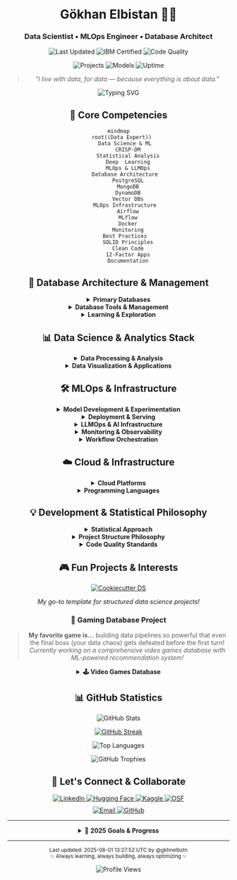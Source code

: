 <div align="center">
  
# Gökhan Elbistan 👨‍💻
### Data Scientist • MLOps Engineer • Database Architect

<p>
  <img src="https://img.shields.io/badge/Last%20Updated-2025--08--01%2013:27:52-blue?style=flat-square&logo=github" alt="Last Updated"/>
  <img src="https://img.shields.io/badge/IBM-Certified%20Data%20Scientist-BE95FF?style=flat-square&logo=ibm" alt="IBM Certified"/>
  <img src="https://img.shields.io/badge/Code-Clean%20%7C%20Documented-success?style=flat-square&logo=prettier" alt="Code Quality"/>
</p>

<p align="center">
  <img src="https://img.shields.io/badge/Projects%20Completed-42-success?style=flat-square" alt="Projects"/>
  <img src="https://img.shields.io/badge/Production%20Models-18-blue?style=flat-square" alt="Models"/>
  <img src="https://img.shields.io/badge/Pipeline%20Uptime-99.2%25-green?style=flat-square" alt="Uptime"/>
</p>

> *"I live with data, for data — because everything is about data."*

<img src="https://readme-typing-svg.herokuapp.com?font=Fira+Code&pause=1000&color=2F80ED&center=true&vCenter=true&width=500&lines=Data+Science+%26+MLOps+%F0%9F%94%AC;Database+Architecture+%F0%9F%8E%AF;Clean+Code+Advocate+%F0%9F%93%9A;Problem--Driven+Solutions+%F0%9F%94%A7;Self--Hosted+Solutions+%E2%9A%A1" alt="Typing SVG" />

## 🎯 Core Competencies

```mermaid
mindmap
  root((Data Expert))
    Data Science & ML
      CRISP-DM
      Statistical Analysis
      Deep  Learning
      MLOps & LLMOps
    Database Architecture
      PostgreSQL
      MongoDB
      DynamoDB
      Vector DBs
    MLOps Infrastructure
      Airflow
      MLflow
      Docker
      Monitoring
    Best Practices
      SOLID Principles
      Clean Code
      12-Factor Apps
      Documentation
```

## 💾 Database Architecture & Management

<details>
<summary><b>Primary Databases</b></summary>
<br>

| Category | Technologies & Expertise |
|----------|-------------|
| **Relational** | ![PostgreSQL](https://img.shields.io/badge/PostgreSQL-Primary-316192?style=flat-square&logo=postgresql) ![MSSQL](https://img.shields.io/badge/MSSQL-Skilled%20(not%20preferred)-CC2927?style=flat-square&logo=microsoft-sql-server) |
| **NoSQL** | ![MongoDB](https://img.shields.io/badge/MongoDB-Primary%20%26%20Invested!-47A248?style=flat-square&logo=mongodb) ![DynamoDB](https://img.shields.io/badge/DynamoDB-Primary-4053D6?style=flat-square&logo=amazon-dynamodb) |
| **Vector** | ![ChromaDB](https://img.shields.io/badge/ChromaDB-Primary-00FF00?style=flat-square) ![Pinecone](https://img.shields.io/badge/Pinecone-Experienced-0000FF?style=flat-square) |
| **Cache/Queue** | ![Redis](https://img.shields.io/badge/Redis-Experienced-DC382D?style=flat-square&logo=redis) |
| **Data Warehouses** | ![Snowflake](https://img.shields.io/badge/Snowflake-Primary-29B5E8?style=flat-square&logo=snowflake) ![BigQuery](https://img.shields.io/badge/BigQuery-Skilled-4285F4?style=flat-square&logo=google-cloud) ![Redshift](https://img.shields.io/badge/Redshift-Skilled-8C4FFF?style=flat-square&logo=amazon-redshift) |

</details>

<details>
<summary><b>Database Tools & Management</b></summary>
<br>

| Category | Tools |
|----------|-------------|
| **Primary UI Tools** | ![DataSpell DB Tools](https://img.shields.io/badge/DataSpell%20DB-Primary-000000?style=flat-square&logo=jetbrains) ![pgAdmin](https://img.shields.io/badge/pgAdmin-Primary-699EEE?style=flat-square) |
| **Management Tools** | ![MongoDB Compass](https://img.shields.io/badge/Compass-Primary-47A248?style=flat-square&logo=mongodb) ![SSMS](https://img.shields.io/badge/SSMS-Skilled-CC2927?style=flat-square&logo=microsoft-sql-server) |
| **Cloud Management** | ![AWS Console](https://img.shields.io/badge/AWS%20Console-Primary-FF9900?style=flat-square&logo=amazon-aws) ![RDS](https://img.shields.io/badge/RDS-Primary-FF9900?style=flat-square&logo=amazon-aws) |
| **CLI Tools** | ![psql](https://img.shields.io/badge/psql-When%20Needed-336791?style=flat-square&logo=postgresql) ![AWS CLI](https://img.shields.io/badge/AWS%20CLI-When%20Needed-232F3E?style=flat-square&logo=amazon-aws) |

</details>

<details>
<summary><b>Learning & Exploration</b></summary>
<br>

| Category | Technologies |
|----------|-------------|
| **Time Series** | ![TimescaleDB](https://img.shields.io/badge/TimescaleDB-Learning-blue?style=flat-square) ![InfluxDB](https://img.shields.io/badge/InfluxDB-Learning-22ADF6?style=flat-square&logo=influxdb) |
| **Graph** | ![Neo4j](https://img.shields.io/badge/Neo4j-Learning-008CC1?style=flat-square&logo=neo4j) |
| **Search & Analytics** | ![Elasticsearch](https://img.shields.io/badge/Elasticsearch-Skilled-005571?style=flat-square&logo=elasticsearch) ![ClickHouse](https://img.shields.io/badge/ClickHouse-Learning-FFCC01?style=flat-square) |
| **Distributed** | ![Cassandra](https://img.shields.io/badge/Cassandra-Learning-1287B1?style=flat-square&logo=apache-cassandra) ![CockroachDB](https://img.shields.io/badge/CockroachDB-Learning-6933FF?style=flat-square) |

*Database selection is always problem-driven! Primarily focused on data science and analytics use cases.*

</details>

## 📊 Data Science & Analytics Stack

<details>
<summary><b>Data Processing & Analysis</b></summary>
<br>

| Category | Technologies |
|----------|-------------|
| **Core Processing** | ![Pandas](https://img.shields.io/badge/Pandas-Primary-150458?style=flat-square&logo=pandas) ![NumPy](https://img.shields.io/badge/NumPy-Primary-013243?style=flat-square&logo=numpy) ![SciPy](https://img.shields.io/badge/SciPy-Primary-8CAAE6?style=flat-square&logo=scipy) ![Polars](https://img.shields.io/badge/Polars-Primary-CD792C?style=flat-square) |
| **Big Data** | ![Spark](https://img.shields.io/badge/Spark-Skilled-E25A1C?style=flat-square&logo=apache-spark) ![Dask](https://img.shields.io/badge/Dask-Skilled-FDA061?style=flat-square) ![Vaex](https://img.shields.io/badge/Vaex-Learning-0193E1?style=flat-square) |
| **Machine Learning** | ![scikit-learn](https://img.shields.io/badge/scikit--learn-Primary-F7931E?style=flat-square&logo=scikit-learn) ![XGBoost](https://img.shields.io/badge/XGBoost-Primary-FF6600?style=flat-square) ![LightGBM](https://img.shields.io/badge/LightGBM-Primary-2E8B57?style=flat-square) |
| **Deep Learning** | ![TensorFlow](https://img.shields.io/badge/TensorFlow-Skilled-FF6F00?style=flat-square&logo=tensorflow) ![PyTorch](https://img.shields.io/badge/PyTorch-Skilled-EE4C2C?style=flat-square&logo=pytorch) |
| **Statistical Analysis** | ![statsmodels](https://img.shields.io/badge/statsmodels-Primary-3498DB?style=flat-square) ![scipy.stats](https://img.shields.io/badge/scipy.stats-Primary-8CAAE6?style=flat-square) ![pingouin](https://img.shields.io/badge/pingouin-Skilled-FFA500?style=flat-square) |
| **Time Series** | ![Prophet](https://img.shields.io/badge/Prophet-Skilled-000000?style=flat-square) ![pmdarima](https://img.shields.io/badge/pmdarima-Skilled-FF69B4?style=flat-square) |
| **Survival Analysis** | ![lifelines](https://img.shields.io/badge/lifelines-Skilled-DD571C?style=flat-square) |

</details>

<details>
<summary><b>Data Visualization & Applications</b></summary>
<br>

| Category | Technologies |
|----------|-------------|
| **Interactive Viz** | ![Plotly](https://img.shields.io/badge/Plotly-Primary-3F4F75?style=flat-square&logo=plotly) ![Dash](https://img.shields.io/badge/Dash-Primary-00D4FF?style=flat-square&logo=plotly) |
| **Web Applications** | ![Streamlit](https://img.shields.io/badge/Streamlit-Primary-FF4B4B?style=flat-square&logo=streamlit) ![Gradio](https://img.shields.io/badge/Gradio-Primary-FF7F00?style=flat-square) |
| **Static Plotting** | ![Matplotlib](https://img.shields.io/badge/Matplotlib-Skilled-11557C?style=flat-square) ![Seaborn](https://img.shields.io/badge/Seaborn-Skilled-4C72B0?style=flat-square) |
| **Business Intelligence** | ![Grafana](https://img.shields.io/badge/Grafana-Primary-F46800?style=flat-square&logo=grafana) ![Metabase](https://img.shields.io/badge/Metabase-Learning-509EE3?style=flat-square) |

</details>

## 🛠️ MLOps & Infrastructure

<details>
<summary><b>Model Development & Experimentation</b></summary>
<br>

| Category | Technologies & Status |
|----------|-------------|
| **Experiment Tracking** | ![MLflow](https://img.shields.io/badge/MLflow-Primary-0194E2?style=flat-square&logo=mlflow) ![W&B](https://img.shields.io/badge/Weights%20%26%20Biases-Primary-FFBE00?style=flat-square&logo=weightsandbiases) |
| **Hyperparameter Tuning** | ![Optuna](https://img.shields.io/badge/Optuna-Primary-0000FF?style=flat-square) ![Hyperopt](https://img.shields.io/badge/Hyperopt-Skilled-FF4785?style=flat-square) |
| **Version Control** | ![DVC](https://img.shields.io/badge/DVC-Primary-13ADC7?style=flat-square&logo=dvc) ![Git LFS](https://img.shields.io/badge/Git%20LFS-Skilled-F64935?style=flat-square&logo=git-lfs) |
| **Model Registry** | ![MLflow Registry](https://img.shields.io/badge/MLflow%20Registry-Primary-0194E2?style=flat-square&logo=mlflow) |

</details>

<details>
<summary><b>Deployment & Serving</b></summary>
<br>

| Category | Technologies & Status |
|----------|-------------|
| **API Development** | ![FastAPI](https://img.shields.io/badge/FastAPI-Primary-009688?style=flat-square&logo=fastapi) ![Flask](https://img.shields.io/badge/Flask-Skilled-000000?style=flat-square&logo=flask) ![Pydantic](https://img.shields.io/badge/Pydantic-Primary-E92063?style=flat-square) |
| **Containerization** | ![Docker](https://img.shields.io/badge/Docker-Primary-2496ED?style=flat-square&logo=docker) ![Docker Compose](https://img.shields.io/badge/Docker%20Compose-Primary-2496ED?style=flat-square&logo=docker) |
| **Model Serving** | ![BentoML](https://img.shields.io/badge/BentoML-Learning-000000?style=flat-square) ![TorchServe](https://img.shields.io/badge/TorchServe-Learning-EE4C2C?style=flat-square) |
| **Cloud Deployment** | ![AWS Lambda](https://img.shields.io/badge/Lambda-Primary-FF9900?style=flat-square&logo=aws-lambda) ![ECS](https://img.shields.io/badge/ECS-Skilled-FF9900?style=flat-square&logo=amazon-aws) ![Step Functions](https://img.shields.io/badge/Step%20Functions-Primary-FF4F8B?style=flat-square&logo=amazon-aws) |

</details>

<details>
<summary><b>LLMOps & AI Infrastructure</b></summary>
<br>

| Category | Technologies & Status |
|----------|-------------|
| **LLM Monitoring** | ![Langfuse](https://img.shields.io/badge/Langfuse-Primary-FF6B6B?style=flat-square) ![LangSmith](https://img.shields.io/badge/LangSmith-Learning-000000?style=flat-square) |
| **LLM Frameworks** | ![LangChain](https://img.shields.io/badge/LangChain-Skilled-00C853?style=flat-square) ![Haystack](https://img.shields.io/badge/Haystack-Learning-FF6B35?style=flat-square) |
| **Vector Databases** | ![ChromaDB](https://img.shields.io/badge/ChromaDB-Primary-00FF00?style=flat-square) ![Pinecone](https://img.shields.io/badge/Pinecone-Skilled-0000FF?style=flat-square) |
| **Model Hosting** | ![Hugging Face](https://img.shields.io/badge/🤗%20HF%20Transformers-Primary-FFD21E?style=flat-square) ![Ollama](https://img.shields.io/badge/Ollama-Learning-000000?style=flat-square) |

</details>

<details>
<summary><b>Monitoring & Observability</b></summary>
<br>

| Category | Technologies & Status |
|----------|-------------|
| **Metrics & Dashboards** | ![Grafana](https://img.shields.io/badge/Grafana-Primary-F46800?style=flat-square&logo=grafana) ![Prometheus](https://img.shields.io/badge/Prometheus-Primary-E6522C?style=flat-square&logo=prometheus) |
| **System Monitoring** | ![Node Exporter](https://img.shields.io/badge/Node%20Exporter-Primary-37D100?style=flat-square&logo=prometheus) ![cAdvisor](https://img.shields.io/badge/cAdvisor-Skilled-326CE5?style=flat-square) |
| **Application Monitoring** | ![MLflow](https://img.shields.io/badge/MLflow%20Tracking-Primary-0194E2?style=flat-square&logo=mlflow) ![Custom Metrics](https://img.shields.io/badge/Custom%20Metrics-Primary-FF9500?style=flat-square) |
| **Tracing** | ![OpenTelemetry](https://img.shields.io/badge/OpenTelemetry-Skilled-000000?style=flat-square) ![Jaeger](https://img.shields.io/badge/Jaeger-Learning-66CFE3?style=flat-square&logo=jaeger) |
| **Alerting** | ![Grafana Alerting](https://img.shields.io/badge/Grafana%20Alerting-Primary-F46800?style=flat-square&logo=grafana) ![Slack Integration](https://img.shields.io/badge/Slack%20Alerts-Primary-4A154B?style=flat-square&logo=slack) |

</details>

<details>
<summary><b>Workflow Orchestration</b></summary>
<br>

| Category | Technologies & Status |
|----------|-------------|
| **Primary Orchestrator** | ![Airflow](https://img.shields.io/badge/Airflow-Primary-017CEE?style=flat-square&logo=apache-airflow) |
| **Learning/Exploring** | ![Prefect](https://img.shields.io/badge/Prefect-Learning-024DFD?style=flat-square) ![Dagster](https://img.shields.io/badge/Dagster-Interested-333333?style=flat-square) |
| **Low-Code Solutions** | ![n8n](https://img.shields.io/badge/n8n-Primary-EA4B71?style=flat-square&logo=n8n) ![AWS Step Functions](https://img.shields.io/badge/Step%20Functions-Primary-FF4F8B?style=flat-square&logo=amazon-aws) |
| **Schedulers** | ![cron](https://img.shields.io/badge/cron-Skilled-00ACC1?style=flat-square) ![AWS EventBridge](https://img.shields.io/badge/EventBridge-Skilled-FF9900?style=flat-square&logo=amazon-aws) |

</details>

## ☁️ Cloud & Infrastructure

<details>
<summary><b>Cloud Platforms</b></summary>
<br>

| Category | Technologies & Status |
|----------|-------------|
| **Primary Cloud** | ![AWS](https://img.shields.io/badge/AWS-Primary-FF9900?style=flat-square&logo=amazon-aws) |
| **Secondary Cloud** | ![GCP](https://img.shields.io/badge/GCP-Skilled-4285F4?style=flat-square&logo=google-cloud) |
| **Self-Hosted** | ![Docker](https://img.shields.io/badge/Docker%20Compose-Primary-2496ED?style=flat-square&logo=docker) ![Portainer](https://img.shields.io/badge/Portainer-Primary-13BEF9?style=flat-square&logo=portainer) |

</details>

<details>
<summary><b>Programming Languages</b></summary>
<br>

| Language | Proficiency | Use Cases |
|----------|-------------|-----------|
| ![Python](https://img.shields.io/badge/Python-Primary-3776AB?style=flat-square&logo=python) | **Expert** | Data Science, MLOps, Backend APIs |
| ![SQL](https://img.shields.io/badge/SQL-Primary-336791?style=flat-square&logo=postgresql) | **Expert** | Database queries, analytics, ETL |
| ![Go](https://img.shields.io/badge/Go-Learning-00ADD8?style=flat-square&logo=go) | **Beginner** | Microservices, CLI tools |
| ![R](https://img.shields.io/badge/R-Occasional-276DC3?style=flat-square&logo=r) | **Intermediate** | Statistical analysis (rarely used) |

</details>

## 💡 Development & Statistical Philosophy

<details>
<summary><b>Statistical Approach</b></summary>
<br>

```python
class StatisticalPhilosophy:
    """Bayesian thinking, frequentist validation."""
    
    def __init__(self):
        self.statistical_practices = {
            "hypothesis_testing": {
                "approach": "Bayesian-first, frequentist validation",
                "tools": ["scipy.stats", "statsmodels", "pymc"],
                "principles": [
                    "Effect size over p-values",
                    "Confidence intervals",
                    "Power analysis",
                    "Multiple testing correction"
                ]
            },
            "model_evaluation": {
                "cross_validation": ["time-series-split", "nested-cv"],
                "metrics": ["business-aligned", "statistical-rigor"],
                "validation": ["out-of-time", "out-of-sample"]
            },
            "experimental_design": {
                "methods": [
                    "A/B Testing",
                    "Multi-armed bandits",
                    "Factorial designs"
                ],
                "considerations": [
                    "Sample size calculation",
                    "Randomization",
                    "Control groups"
                ]
            }
        }
        
    def favorite_template(self):
        return "cookiecutter-data-science by @drivendataorg"
```

</details>

<details>
<summary><b>Project Structure Philosophy</b></summary>
<br>

```
📁 project_name/
├── 📁 data/               # Data files (git-ignored, DVC-tracked)
│   ├── 📁 raw/           # Immutable raw data
│   ├── 📁 processed/     # Cleaned, transformed data
│   └── 📁 features/      # Feature engineering outputs
├── 📁 notebooks/         # Jupyter notebooks (EDA, experiments)
│   ├── 📝 00_eda.ipynb
│   └── 📝 01_modeling.ipynb
├── 📁 src/               # Source code
│   ├── 📁 data/         # Data processing
│   ├── 📁 features/     # Feature engineering
│   ├── 📁 models/       # Model training and inference
│   └── 📁 visualization/# Plotting and dashboards
├── 📁 tests/            # Test files
├── 📁 configs/          # Configuration files
├── 📁 docs/             # Documentation
├── 📁 monitoring/       # Grafana dashboards, alerts
├── 📁 deployment/       # Docker, K8s, cloud configs
├── 📄 .env.example      # Environment variables template
├── 📄 .gitignore       
├── 📄 pyproject.toml    # Project metadata and dependencies
├── 📄 README.md         # Project documentation
├── 📄 Dockerfile        # Container definition
└── 📄 docker-compose.yml # Local development stack
```

</details>

<details>
<summary><b>Code Quality Standards</b></summary>
<br>

| Category | Tools & Practices |
|----------|-------------|
| **Linting** | ![Black](https://img.shields.io/badge/Black-Primary-000000?style=flat-square) ![isort](https://img.shields.io/badge/isort-Primary-EF5B25?style=flat-square) ![flake8](https://img.shields.io/badge/flake8-Primary-75AA5E?style=flat-square) |
| **Type Checking** | ![mypy](https://img.shields.io/badge/mypy-Primary-2F5F8F?style=flat-square) ![Pydantic](https://img.shields.io/badge/Pydantic-Primary-E92063?style=flat-square) |
| **Testing** | ![pytest](https://img.shields.io/badge/pytest-Primary-0A9EDC?style=flat-square) ![pytest-cov](https://img.shields.io/badge/pytest--cov-Primary-0A9EDC?style=flat-square) |
| **Documentation** | ![Sphinx](https://img.shields.io/badge/Sphinx-Learning-000000?style=flat-square) ![MkDocs](https://img.shields.io/badge/MkDocs-Learning-526CFE?style=flat-square) |
| **Pre-commit** | ![pre-commit](https://img.shields.io/badge/pre--commit-Primary-FAB040?style=flat-square) |

</details>

## 🎮 Fun Projects & Interests

<div align="center">

<div align="center">

[![Cookiecutter DS](https://github-readme-stats.vercel.app/api/pin/?username=drivendataorg&repo=cookiecutter-data-science&theme=tokyonight)](https://github.com/drivendataorg/cookiecutter-data-science)

*My go-to template for structured data science projects!*

</div>
  
### 🎲 Gaming Database Project
> **My favorite game is...** building data pipelines so powerful that even the final boss (your data chaos) gets defeated before the first turn!  
> *Currently working on a comprehensive video games database with ML-powered recommendation system!*

</div>

<details>
<summary><b>🕹️ Video Games Database</b></summary>
<br>

**Current Features:**
- Comprehensive game metadata collection
- User rating prediction models
- Recommendation engine using collaborative filtering
- Real-time data pipeline with Airflow
- Interactive Streamlit dashboard
- Self-hosted MongoDB cluster
- Grafana monitoring for data quality

**Tech Stack:** Python, MongoDB, Airflow, MLflow, Streamlit, Docker

</details>

## 📊 GitHub Statistics

<p align="center">
  <img src="https://github-readme-stats.vercel.app/api?username=gkhnelbstn&show_icons=true&count_private=true&theme=tokyonight&hide_border=true" alt="GitHub Stats"/>
</p>

<p align="center">
  <a href="https://git.io/streak-stats">
    <img src="https://streak-stats.demolab.com?user=gkhnelbstn&theme=tokyonight&hide_border=true&date_format=n%2Fj%5B%2FY%5D" alt="GitHub Streak" />
  </a>
</p>

<p align="center">
  <img src="https://github-readme-stats.vercel.app/api/top-langs/?username=gkhnelbstn&layout=compact&theme=tokyonight&hide_border=true&langs_count=8" alt="Top Languages"/>
</p>

<div align="center">
  <img src="https://github-profile-trophy.vercel.app/?username=gkhnelbstn&theme=tokyonight&row=1&column=6&margin-h=8&margin-w=15&no-bg=true" alt="GitHub Trophies"/>
</div>

## 🤝 Let's Connect & Collaborate

<div align="center">
  <a href="https://linkedin.com/in/gkhnelbstn">
    <img src="https://img.shields.io/badge/LinkedIn-0077B5?style=for-the-badge&logo=linkedin&logoColor=white" alt="LinkedIn"/>
  </a>
  <a href="https://huggingface.co/gkhnelbstn">
    <img src="https://img.shields.io/badge/🤗%20Hugging%20Face-FFD21E?style=for-the-badge" alt="Hugging Face"/>
  </a>
  <a href="https://kaggle.com/gkhnelbstn">
    <img src="https://img.shields.io/badge/Kaggle-20BEFF?style=for-the-badge&logo=kaggle&logoColor=white" alt="Kaggle"/>
  </a>
  <a href="https://osf.io/gkhnelbstn">
    <img src="https://img.shields.io/badge/OSF.io-4CAF50?style=for-the-badge&logo=osf&logoColor=white" alt="OSF"/>
  </a>
</div>

<div align="center" style="margin-top: 10px;">
  <a href="mailto:your-email@domain.com">
    <img src="https://img.shields.io/badge/Email-D14836?style=for-the-badge&logo=gmail&logoColor=white" alt="Email"/>
  </a>
  <a href="https://github.com/gkhnelbstn">
    <img src="https://img.shields.io/badge/GitHub-100000?style=for-the-badge&logo=github&logoColor=white" alt="GitHub"/>
  </a>
</div>

---

<details>
<summary>🎯 <b>2025 Goals & Progress</b></summary>
<br>

- [x] **Complete IBM Data Scientist Certification** ✅
- [ ] **Deploy 5 production ML models with full monitoring**
- [ ] **Master Grafana & Prometheus for ML observability**
- [ ] **Contribute to 3+ open-source MLOps projects**
- [ ] **Complete comprehensive video games database project**
- [x] **Learn Go language fundamentals**
- [ ] **Implement end-to-end LLMOps pipeline**
- [ ] **Write 10 technical blog posts about MLOps**

**Current Focus:** Building robust, self-hosted MLOps infrastructure and mastering LLMOps practices.

</details>

---

<div align="center">
  <sub>Last updated: 2025-08-01 13:27:52 UTC by @gkhnelbstn</sub>
  <br>
  <sub>✨ Always learning, always building, always optimizing ✨</sub>
  
  ![Profile Views](https://komarev.com/ghpvc/?username=gkhnelbstn&color=blue&style=flat-square)
</div>
